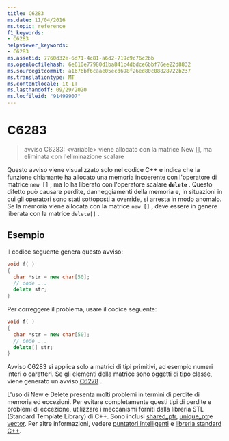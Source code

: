 ```yaml
---
title: C6283
ms.date: 11/04/2016
ms.topic: reference
f1_keywords:
- C6283
helpviewer_keywords:
- C6283
ms.assetid: 7760d32e-6d71-4c81-a6d2-719c9c76c2bb
ms.openlocfilehash: 6e610e77980d1ba841c4dbdce6bbf76ee22d8832
ms.sourcegitcommit: a1676bf6caae05ecd698f26ed80c08828722b237
ms.translationtype: MT
ms.contentlocale: it-IT
ms.lasthandoff: 09/29/2020
ms.locfileid: "91499907"
---
```

# <a name="c6283"></a>C6283

> avviso C6283: \<variable> viene allocato con la matrice New [], ma eliminata con l'eliminazione scalare

Questo avviso viene visualizzato solo nel codice C++ e indica che la funzione chiamante ha allocato una memoria incoerente con l'operatore di matrice `new []` , ma lo ha liberato con l'operatore scalare **`delete`** . Questo difetto può causare perdite, danneggiamenti della memoria e, in situazioni in cui gli operatori sono stati sottoposti a override, si arresta in modo anomalo. Se la memoria viene allocata con la matrice `new []` , deve essere in genere liberata con la matrice `delete[]` .

## <a name="example"></a>Esempio

Il codice seguente genera questo avviso:

```cpp
void f( )
{
  char *str = new char[50];
  // code ...
  delete str;
}
```

Per correggere il problema, usare il codice seguente:

```cpp
void f( )
{
  char *str = new char[50];
  // code ...
  delete[] str;
}
```

Avviso C6283 si applica solo a matrici di tipi primitivi, ad esempio numeri interi o caratteri. Se gli elementi della matrice sono oggetti di tipo classe, viene generato un avviso [C6278](../code-quality/c6278.md) .

L'uso di New e Delete presenta molti problemi in termini di perdite di memoria ed eccezioni. Per evitare completamente questi tipi di perdite e problemi di eccezione, utilizzare i meccanismi forniti dalla libreria STL (Standard Template Library) di C++. Sono inclusi [shared_ptr](../standard-library/shared-ptr-class.md), [unique_ptr](../standard-library/unique-ptr-class.md)e [vector](../standard-library/vector.md). Per altre informazioni, vedere [puntatori intelligenti](../cpp/smart-pointers-modern-cpp.md) e [libreria standard C++](../standard-library/cpp-standard-library-reference.md).

